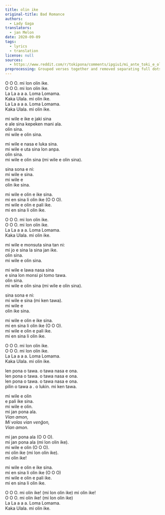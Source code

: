 ```yaml
---
title: olin ike
original-title: Bad Romance
authors:
  - Lady Gaga
translators:
  - jan Melon
date: 2020-09-09
tags:
  - lyrics
  - translation
license: null
sources:
  - https://www.reddit.com/r/tokipona/comments/ipgiu1/mi_ante_toki_e_olin_ike_ni_li_kalama_musi_pi_meli/
preprocessing: Grouped verses together and removed separating full dots.
---
```


O O O. mi lon olin ike.  \
O O O. mi lon olin ike.  \
La La a a a. Loma Lomama.  \
Kaka Ulala. mi olin ike.  \
La La a a a. Loma Lomama.  \
Kaka Ulala. mi olin ike.

mi wile e ike e jaki sina  \
e ale sina kepeken mani ala.  \
olin sina.  \
mi wile e olin sina.

mi wile e nasa e luka sina.  \
mi wile e uta sina lon anpa.  \
olin sina.  \
mi wile e olin sina (mi wile e olin sina).

sina sona e ni:  \
mi wile e sina.  \
mi wile e  \
olin ike sina.

mi wile e olin e ike sina.  \
mi en sina li olin ike (O O O).  \
mi wile e olin e pali ike.  \
mi en sina li olin ike.

O O O. mi lon olin ike.  \
O O O. mi lon olin ike.  \
La La a a a. Loma Lomama.  \
Kaka Ulala. mi olin ike.

mi wile e monsuta sina tan ni:  \
mi jo e sina la sina jan ike.  \
olin sina.  \
mi wile e olin sina.

mi wile e lawa nasa sina  \
e sina lon monsi pi tomo tawa.  \
olin sina.  \
mi wile e olin sina (mi wile e olin sina).

sina sona e ni:  \
mi wile e sina (mi ken tawa).  \
mi wile e  \
olin ike sina.

mi wile e olin e ike sina.  \
mi en sina li olin ike (O O O).  \
mi wile e olin e pali ike.  \
mi en sina li olin ike.

O O O. mi lon olin ike.  \
O O O. mi lon olin ike.  \
La La a a a. Loma Lomama.  \
Kaka Ulala. mi olin ike.

len pona o tawa. o tawa nasa e ona.  \
len pona o tawa. o tawa nasa e ona.  \
len pona o tawa. o tawa nasa e ona.  \
pilin o tawa a . o lukin. mi ken tawa.

mi wile e olin  \
e pali ike sina.  \
mi wile e olin.  \
mi jan pona ala.  \
*Vian amon,*  \
*Mi volas vian venĝon,*  \
*Vian amon.*

mi jan pona ala (O O O).  \
mi jan pona ala (mi lon olin ike).  \
mi wile e olin (O O O).  \
mi olin ike (mi lon olin ike).  \
mi olin ike!

mi wile e olin e ike sina.  \
mi en sina li olin ike (O O O)  \
mi wile e olin e pali ike.  \
mi en sina li olin ike.

O O O. mi olin ike! (mi lon olin ike) mi olin ike!  \
O O O. mi olin ike! (mi lon olin ike)  \
La La a a a. Loma Lomama.  \
Kaka Ulala. mi olin ike.
